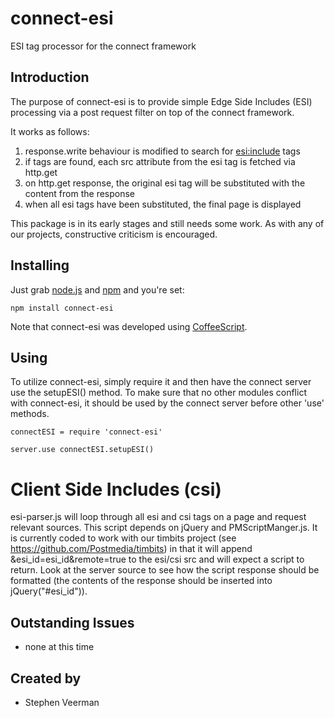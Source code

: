 # connect-esi
ESI tag processor for the connect framework

## Introduction

The purpose of connect-esi is to provide simple Edge Side Includes (ESI) processing via a post request filter on top of the connect framework.

It works as follows:

1) response.write behaviour is modified to search for <esi:include> tags
2) if tags are found, each src attribute from the esi tag is fetched via http.get
3) on http.get response, the original esi tag will be substituted with the content from the response
4) when all esi tags have been substituted, the final page is displayed

This package is in its early stages and still needs some work. As with any of our projects, constructive criticism is encouraged.

## Installing

Just grab [node.js](http://nodejs.org/#download) and [npm](http://github.com/isaacs/npm) and you're set:

	npm install connect-esi
	
Note that connect-esi was developed using [CoffeeScript](http://coffeescript.org).

## Using

To utilize connect-esi, simply require it and then have the connect server use the setupESI() method. To make sure that no other modules conflict with connect-esi, it should be used by the connect server before other 'use' methods.

	connectESI = require 'connect-esi'

	server.use connectESI.setupESI()

# Client Side Includes (csi)

esi-parser.js will loop through all esi and csi tags on a page and request relevant sources. This script depends on jQuery and PMScriptManger.js. It is currently coded to work with our timbits project (see https://github.com/Postmedia/timbits) in that it will append &esi_id=esi_id&remote=true to the esi/csi src and will expect a script to return. Look at the server source to see how the script response should be formatted (the contents of the response should be inserted into jQuery("#esi_id")).

## Outstanding Issues

* none at this time

## Created by

* Stephen Veerman
